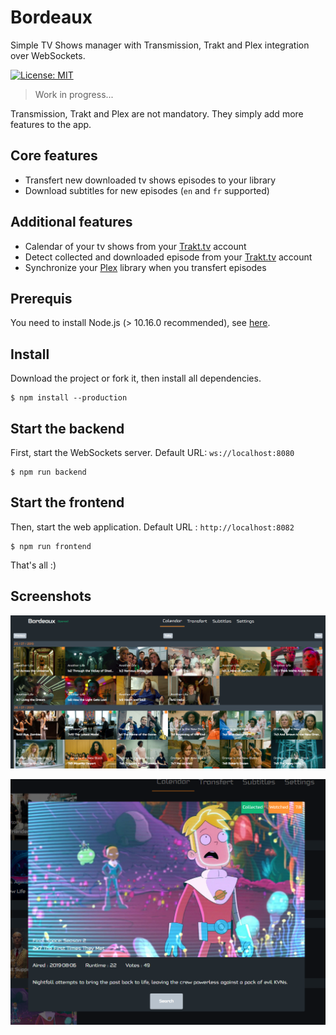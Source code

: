 # Bordeaux

Simple TV Shows manager with Transmission, Trakt and Plex integration over WebSockets.

[![License: MIT](https://img.shields.io/badge/license-MIT-blue.svg)](https://github.com/Wifsimster/bordeaux/blob/master/LICENSE)

> Work in progress...

Transmission, Trakt and Plex are not mandatory. They simply add more features to the app.

## Core features

- Transfert new downloaded tv shows episodes to your library
- Download subtitles for new episodes (`en` and `fr` supported)

## Additional features

- Calendar of your tv shows from your [Trakt.tv](https://trakt.tv/dashboard) account
- Detect collected and downloaded episode from your [Trakt.tv](https://trakt.tv/dashboard) account
- Synchronize your [Plex](https://www.plex.tv) library when you transfert episodes

## Prerequis

You need to install Node.js (> 10.16.0 recommended), see [here](https://nodejs.org/en/).

## Install

Download the project or fork it, then install all dependencies.

```
$ npm install --production
```

## Start the backend

First, start the WebSockets server. Default URL: `ws://localhost:8080`

```
$ npm run backend
```

## Start the frontend

Then, start the web application. Default URL : `http://localhost:8082`

```
$ npm run frontend
```

That's all :)

## Screenshots

![screen](https://github.com/Wifsimster/bordeaux/blob/master/assets/unamed_01.png)

![screen](https://github.com/Wifsimster/bordeaux/blob/master/assets/unamed_02.png)
